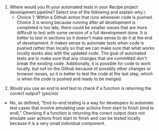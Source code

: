 1) Where would you fit your automated tests in your Recipe project development pipeline? Select one of the following and explain why.\
   - Choice 1: Within a Github action that runs whenever code is pushed. Choice 3 is wrong because running after all development is completed is too late, there could be smaller issues that are more difficult to test with some version of a full development done. It is better to test in sections so it doesn't make sense to do it at the end of development. It makes sense to automate tests when code is pushed rather than locally so that we can make sure that what works locally works also with the updated code. The goal of automated tests are to make sure that any changes that are committed don't break the existing code. Additionally, it is possible for code to work locally, but not on the Github because of possibly other changes or browser issues, so it is better to test the code at the last step, which is when the code is pushed and ready to be merged.

2. Would you use an end to end test to check if a function is returning the correct output? (yes/no)
  - No, as defined, "End-to-end testing is a way for developers to automate test cases that involve emulating user actions from start to finish (end to end)." Checking if a function is returning the corect output does not emulate user actions from start to finish and can be tested locally because it is a very small individual component.